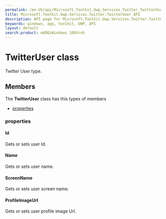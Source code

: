 ```yaml
---
permalink: /en-US/api/Microsoft_Toolkit_Uwp_Services_Twitter_TwitterUser.htm
title: Microsoft.Toolkit.Uwp.Services.Twitter.TwitterUser API 
description: API page for Microsoft.Toolkit.Uwp.Services.Twitter.TwitterUser
keywords: windows, app, toolkit, UWP, API
layout: default
search.product: eADQiWindows 10XVcnh
---
```



# TwitterUser class

Twitter User type.

## Members

The **TwitterUser** class has this types of members

* [properties](#properties)

### properties

#### Id

Gets or sets user Id.

#### Name

Gets or sets user name.

#### ScreenName

Gets or sets user screen name.

#### ProfileImageUrl

Gets or sets user profile image Url.
